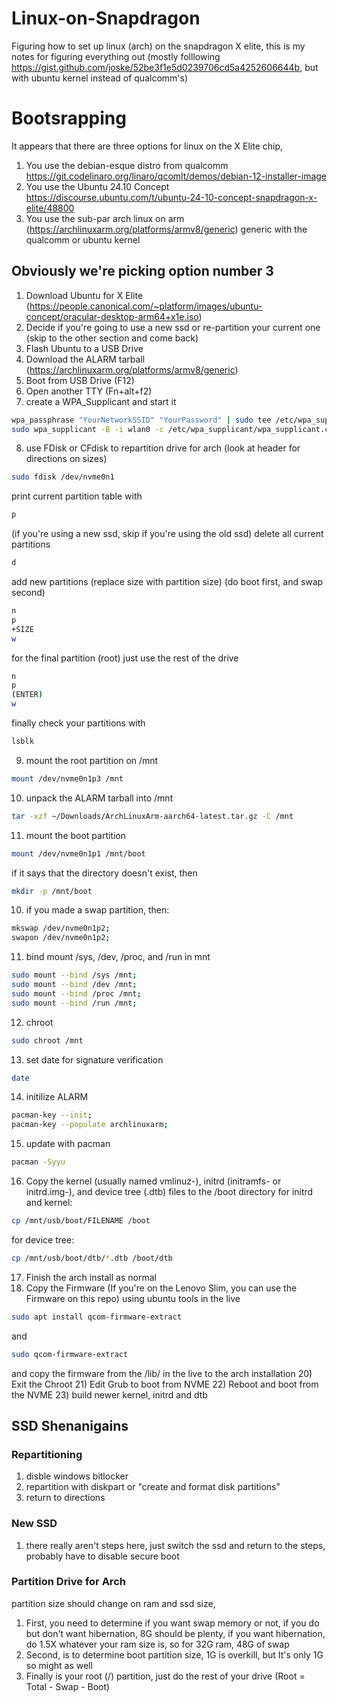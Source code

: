 # Linux-on-Snapdragon
Figuring how to set up linux (arch) on the snapdragon X elite, this is my notes for figuring everything out
(mostly folllowing https://gist.github.com/joske/52be3f1e5d0239706cd5a4252606644b, but with ubuntu kernel instead of qualcomm's)

# Bootsrapping
It appears that there are three options for linux on the X Elite chip, 
1) You use the debian-esque distro from qualcomm https://git.codelinaro.org/linaro/qcomlt/demos/debian-12-installer-image
2) You use the Ubuntu 24.10 Concept https://discourse.ubuntu.com/t/ubuntu-24-10-concept-snapdragon-x-elite/48800
3) You use the sub-par arch linux on arm (https://archlinuxarm.org/platforms/armv8/generic) generic with the qualcomm or ubuntu kernel

## Obviously we're picking option number 3
1) Download Ubuntu for X Elite (https://people.canonical.com/~platform/images/ubuntu-concept/oracular-desktop-arm64+x1e.iso)
2) Decide if you're going to use a new ssd or re-partition your current one (skip to the other section and come back)
3) Flash Ubuntu to a USB Drive
4) Download the ALARM tarball (https://archlinuxarm.org/platforms/armv8/generic)
5) Boot from USB Drive (F12) 
6) Open another TTY (Fn+alt+f2)
7) create a WPA_Supplicant and start it 
```bash
wpa_passphrase "YourNetworkSSID" "YourPassword" | sudo tee /etc/wpa_supplicant/wpa_supplicant.conf;
sudo wpa_supplicant -B -i wlan0 -c /etc/wpa_supplicant/wpa_supplicant.conf;
```
8) use FDisk or CFdisk to repartition drive for arch (look at header for directions on sizes)
```bash
sudo fdisk /dev/nvme0n1
```

print current partition table with
```bash
p
```

(if you're using a new ssd, skip if you're using the old ssd)
delete all current partitions
```bash
d
```

add new partitions (replace size with partition size) (do boot first, and swap second)
```bash
n
p
+SIZE
w
```

for the final partition (root) just use the rest of the drive
```bash
n
p
(ENTER)
w
```

finally check your partitions with
```bash
lsblk
```


9) mount the root partition on /mnt
```bash
mount /dev/nvme0n1p3 /mnt
```

10) unpack the ALARM tarball into /mnt
```bash
tar -xzf ~/Downloads/ArchLinuxArm-aarch64-latest.tar.gz -C /mnt
```

11) mount the boot partition
```bash
mount /dev/nvme0n1p1 /mnt/boot
```
if it says that the directory doesn't exist, then
```bash
mkdir -p /mnt/boot
```

10) if you made a swap partition, then:
```bash
mkswap /dev/nvme0n1p2;
swapon /dev/nvme0n1p2;
```

11) bind mount /sys, /dev, /proc, and /run in mnt
```bash
sudo mount --bind /sys /mnt;
sudo mount --bind /dev /mnt;
sudo mount --bind /proc /mnt;
sudo mount --bind /run /mnt;
```

12) chroot
```bash
sudo chroot /mnt
```

13) set date for signature verification
```bash
date
```

14) initilize ALARM
```bash
pacman-key --init;
pacman-key --populate archlinuxarm;
``` 

15) update with pacman
```bash
pacman -Syyu
```

16) Copy the kernel (usually named vmlinuz-), initrd (initramfs- or initrd.img-), and device tree (.dtb) files to the /boot directory
for initrd and kernel:
```bash
cp /mnt/usb/boot/FILENAME /boot
```
for device tree:
```bash
cp /mnt/usb/boot/dtb/*.dtb /boot/dtb
```

17)  Finish the arch install as normal
18) Copy the Firmware (If you're on the Lenovo Slim, you can use the Firmware on this repo) using ubuntu tools in the live
```bash
sudo apt install qcom-firmware-extract
```
and
```bash
sudo qcom-firmware-extract 
```
and copy the firmware from the /lib/ in the live to the arch installation
20) Exit the Chroot
21) Edit Grub to boot from NVME
22) Reboot and boot from the NVME
23) build newer kernel, initrd and dtb


## SSD Shenanigains
### Repartitioning
1) disble windows bitlocker
2) repartition with diskpart or "create and format disk partitions"
3) return to directions

### New SSD
1) there really aren't steps here, just switch the ssd and return to the steps, probably have to disable secure boot

### Partition Drive for Arch
partition size should change on ram and ssd size,
1) First, you need to determine if you want swap memory or not, if you do but don't want hibernation, 8G should be plenty, if you want hibernation, do 1.5X whatever your ram size is, so for 32G ram, 48G of swap
2) Second, is to determine boot partition size, 1G is overkill, but It's only 1G so might as well
3) Finally is your root (/) partition, just do the rest of your drive (Root = Total - Swap - Boot)

